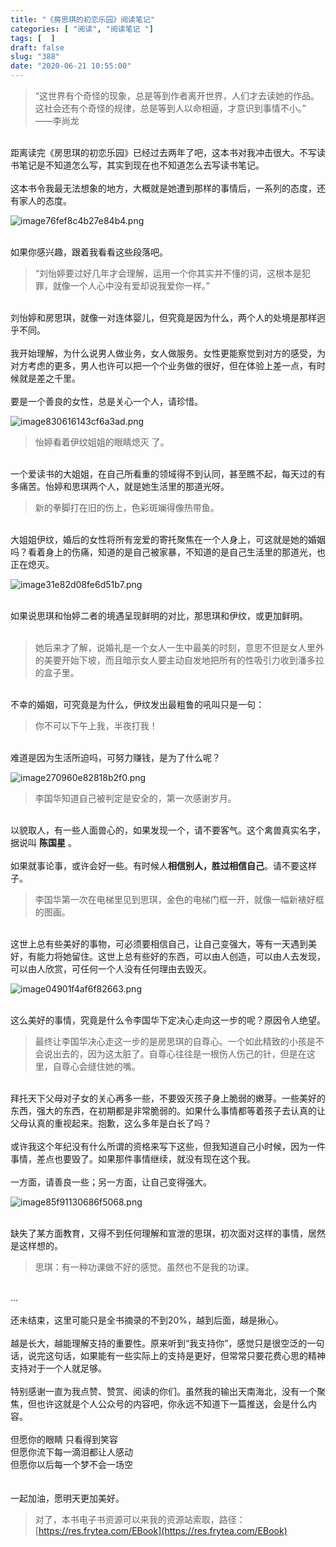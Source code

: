 ```yaml
---
title: "《房思琪的初恋乐园》阅读笔记"
categories: [ "阅读", "阅读笔记 "]
tags: [  ]
draft: false
slug: "388"
date: "2020-06-21 10:55:00"
---
```


> “这世界有个奇怪的现象，总是等到作者离开世界，人们才去读她的作品。这社会还有个奇怪的规律，总是等到人以命相逼，才意识到事情不小。”
> ——李尚龙


<br />距离读完《房思琪的初恋乐园》已经过去两年了吧，这本书对我冲击很大。不写读书笔记是不知道怎么写，其实到现在也不知道怎么去写读书笔记。<br />
<br />这本书令我最无法想象的地方，大概就是她遭到那样的事情后，一系列的态度，还有家人的态度。<br />

![image76fef8c4b27e84b4.png](https://imagehost-cdn.frytea.com/images/2020/06/21/image76fef8c4b27e84b4.png)

<br />如果你感兴趣，跟着我看看这些段落吧。<br />

> “刘怡婷要过好几年才会理解，运用一个你其实并不懂的词，这根本是犯罪，就像一个人心中没有爱却说我爱你一样。”


<br />刘怡婷和房思琪，就像一对连体婴儿，但究竟是因为什么，两个人的处境是那样迥乎不同。<br />
<br />我开始理解，为什么说男人做业务，女人做服务。女性更能察觉到对方的感受，为对方考虑的更多，男人也许可以把一个个业务做的很好，但在体验上差一点，有时候就是差之千里。<br />
<br />要是一个善良的女性，总是关心一个人，请珍惜。<br />

![image830616143cf6a3ad.png](https://imagehost-cdn.frytea.com/images/2020/06/21/image830616143cf6a3ad.png)

> 怡婷看着伊纹姐姐的眼睛熄灭 了。


<br />一个爱读书的大姐姐，在自己所看重的领域得不到认同，甚至瞧不起，每天过的有多痛苦。怡婷和思琪两个人，就是她生活里的那道光呀。<br />

> 新的拳脚打在旧的伤上，色彩斑斓得像热带鱼。


<br />大姐姐伊纹，婚后的女性将所有宠爱的寄托聚焦在一个人身上，可这就是她的婚姻吗？看着身上的伤痛，知道的是自己被家暴，不知道的是自己生活里的那道光，也正在熄灭。<br />

![image31e82d08fe6d51b7.png](https://imagehost-cdn.frytea.com/images/2020/06/21/image31e82d08fe6d51b7.png)

<br />如果说思琪和怡婷二者的境遇呈现鲜明的对比，那思琪和伊纹，或更加鲜明。<br />
<br />

> 她后来才了解，说婚礼是一个女人一生中最美的时刻，意思不但是女人里外的美要开始下坡，而且暗示女人要主动自发地把所有的性吸引力收到潘多拉的盒子里。


<br />不幸的婚姻，可究竟是为什么，伊纹发出最粗鲁的吼叫只是一句：<br />

> 你不可以下午上我，半夜打我！


<br />难道是因为生活所迫吗，可努力赚钱，是为了什么呢？<br />

![image270960e82818b2f0.png](https://imagehost-cdn.frytea.com/images/2020/06/21/image270960e82818b2f0.png)

> 李国华知道自己被判定是安全的，第一次感谢岁月。


<br />以貌取人，有一些人面兽心的，如果发现一个，请不要客气。这个禽兽真实名字，据说叫 **陈国星** 。<br />
<br />如果就事论事，或许会好一些。有时候人**相信别人，胜过相信自己**。请不要这样子。<br />

> 李国华第一次在电梯里见到思琪，金色的电梯门框一开，就像一幅新裱好框的图画。


<br />这世上总有些美好的事物，可必须要相信自己，让自己变强大，等有一天遇到美好，有能力将她留住。这世上总有些好的东西，可以由人创造，可以由人去发现，可以由人欣赏，可任何一个人没有任何理由去毁灭。<br />

![image04901f4af6f82663.png](https://imagehost-cdn.frytea.com/images/2020/06/21/image04901f4af6f82663.png)

<br />这么美好的事情，究竟是什么令李国华下定决心走向这一步的呢？原因令人绝望。<br />

> 最终让李国华决心走这一步的是房思琪的自尊心。一个如此精致的小孩是不会说出去的，因为这太脏了。自尊心往往是一根伤人伤己的针，但是在这里，自尊心会缝住她的嘴。


<br />拜托天下父母对子女的关心再多一些，不要毁灭孩子身上脆弱的嫩芽。一些美好的东西，强大的东西，在初期都是非常脆弱的。如果什么事情都等着孩子去认真的让父母认真的重视起来。抱歉，这么多年是白长了吗？<br />
<br />或许我这个年纪没有什么所谓的资格来写下这些，但我知道自己小时候，因为一件事情，差点也要毁了。如果那件事情继续，就没有现在这个我。<br />
<br />一方面，请善良一些；另一方面，让自己变得强大。<br />

![image85f91130686f5068.png](https://imagehost-cdn.frytea.com/images/2020/06/21/image85f91130686f5068.png)

<br />缺失了某方面教育，又得不到任何理解和宣泄的思琪，初次面对这样的事情，居然是这样想的。<br />

> 思琪：有一种功课做不好的感觉。虽然也不是我的功课。


<br />...<br />
<br />还未结束，这里可能只是全书摘录的不到20%，越到后面，越是揪心。<br />
<br />越是长大，越能理解支持的重要性。原来听到“我支持你”，感觉只是很空泛的一句话，说完这句话，如果能有一些实际上的支持是更好，但常常只要花费心思的精神支持对于一个人就足够。<br />
<br />特别感谢一直为我点赞、赞赏、阅读的你们。虽然我的输出天南海北，没有一个聚焦，但也许这就是个人公众号的内容吧，你永远不知道下一篇推送，会是什么内容。<br />
<br />但愿你的眼睛 只看得到笑容<br />但愿你流下每一滴泪都让人感动<br />但愿你以后每一个梦不会一场空<br />
<br />
<br />一起加油，愿明天更加美好。<br />

> 对了，本书电子书资源可以来我的资源站索取，路径：[https://res.frytea.com/EBook](https://res.frytea.com/EBook)

